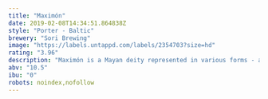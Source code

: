 ```yaml
---
title: "Maximón"
date: 2019-02-08T14:34:51.864838Z
style: "Porter - Baltic"
brewery: "Sori Brewing"
image: "https://labels.untappd.com/labels/2354703?size=hd"
rating: "3.96"
description: "Maximón is a Mayan deity represented in various forms - also as a beer. A complex, moderately spicy, smooth and full-bodied Baltic Porter. There's a hint of fruity chili combined with sweet and rich chocolate notes."
abv: "10.5"
ibu: "0"
robots: noindex,nofollow
---
```


